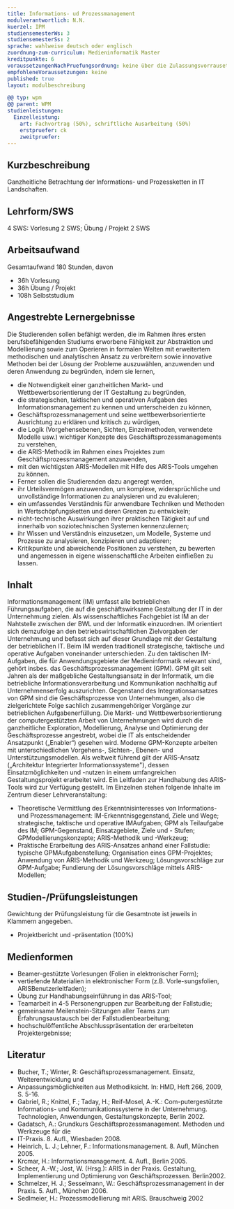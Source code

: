 ```yaml
---
title: Informations- ud Prozessmanagement
modulverantwortlich: N.N.
kuerzel: IPM
studiensemesterWs: 3
studiensemesterSs: 2
sprache: wahlweise deutsch oder englisch
zuordnung-zum-curriculum: Medieninformatik Master
kreditpunkte: 6
voraussetzungenNachPruefungsordnung: keine über die Zulassungsvorrausetzungen zum Studium hinausgehenden
empfohleneVoraussetzungen: keine
published: true
layout: modulbeschreibung

@@ typ: wpm
@@ parent: WPM
studienleistungen:
  Einzelleistung:
    art: Fachvortrag (50%), schriftliche Ausarbeitung (50%)
    erstpruefer: ck
    zweitpruefer: 
---
```


## Kurzbeschreibung
Ganzheitliche Betrachtung der Informations- und Prozessketten in IT Landschaften.

## Lehrform/SWS 
4 SWS: Vorlesung 2 SWS; Übung / Projekt 2 SWS

## Arbeitsaufwand 
Gesamtaufwand 180 Stunden, davon
- 36h Vorlesung
- 36h Übung / Projekt
- 108h Selbststudium

## Angestrebte Lernergebnisse
Die Studierenden sollen befähigt werden, die im Rahmen ihres ersten berufsbefähigenden Studiums erworbene Fähigkeit zur Abstraktion und Modellierung sowie zum Operieren in formalen Welten mit erweitertem methodischen und analytischen Ansatz zu verbreitern sowie innovative
Methoden bei der Lösung der Probleme auszuwählen, anzuwenden und deren Anwendung zu begründen, indem sie lernen,
- die Notwendigkeit einer ganzheitlichen Markt- und Wettbewerbsorientierung der IT Gestaltung zu begründen,
- die strategischen, taktischen und operativen Aufgaben des Informationsmanagement zu kennen und unterscheiden zu können,
- Geschäftsprozessmanagement und seine wettbewerbsorientierte Ausrichtung zu erklären und kritisch zu würdigen,
- die Logik (Vorgehensebenen, Sichten, Einzelmethoden, verwendete Modelle usw.) wichtiger Konzepte des Geschäftsprozessmanagements zu verstehen,
- die ARIS-Methodik im Rahmen eines Projektes zum Geschäftsprozessmanagement anzuwenden,
- mit den wichtigsten ARIS-Modellen mit Hilfe des ARIS-Tools umgehen zu können.
- Ferner sollen die Studierenden dazu angeregt werden,
- ihr Urteilsvermögen anzuwenden, um komplexe, widersprüchliche und unvollständige Informationen zu analysieren und zu evaluieren;
- ein umfassendes Verständnis für anwendbare Techniken und Methoden in Wertschöpfungsketten und deren Grenzen zu entwickeln;
- nicht-technische Auswirkungen ihrer praktischen Tätigkeit auf und innerhalb von soziotechnischen Systemen kennenzulernen;
- ihr Wissen und Verständnis einzusetzen, um Modelle, Systeme und Prozesse zu analysieren, konzipieren und adaptieren;
- Kritikpunkte und abweichende Positionen zu verstehen, zu bewerten und angemessen in eigene wissenschaftliche Arbeiten einfließen zu lassen.

## Inhalt
Informationsmanagement (IM) umfasst alle betrieblichen Führungsaufgaben, die auf die geschäftswirksame Gestaltung der IT in der Unternehmung zielen. Als wissenschaftliches Fachgebiet ist IM an der Nahtstelle zwischen der BWL und der Informatik einzuordnen. IM orientiert sich demzufolge an den betriebswirtschaftlichen Zielvorgaben der Unternehmung und befasst sich auf dieser Grundlage mit der Gestaltung der betrieblichen IT. Beim IM werden traditionell strategische, taktische und operative Aufgaben voneinander unterschieden. Zu den taktischen IM-Aufgaben, die für Anwendungsgebiete der Medieninformatik relevant sind, gehört insbes. das Geschäftsprozessmanagement (GPM). GPM gilt seit Jahren als der maßgebliche Gestaltungsansatz in der Informatik, um die betriebliche Informationsverarbeitung und Kommunikation nachhaltig auf Unternehmenserfolg auszurichten. Gegenstand des Integrationsansatzes von GPM sind die Geschäftsprozesse von Unternehmungen, also die zielgerichtete Folge sachlich zusammengehöriger Vorgänge zur betrieblichen Aufgabenerfüllung. Die Markt- und Wettbewerbsorientierung der computergestützten Arbeit von Unternehmungen wird durch die ganzheitliche Exploration, Modellierung, Analyse und Optimierung der Geschäftsprozesse angestrebt, wobei die IT als entscheidender Ansatzpunkt („Enabler“) gesehen wird. Moderne GPM-Konzepte arbeiten mit unterschiedlichen Vorgehens-, Sichten-, Ebenen- und Unterstützungsmodellen. Als weltweit führend gilt der ARIS-Ansatz („Architektur Integrierter Informationssysteme"), dessen Einsatzmöglichkeiten und -nutzen in einem umfangreichen Gestaltungsprojekt erarbeitet wird. Ein Leitfaden zur Handhabung des ARIS-Tools wird zur Verfügung gestellt.
Im Einzelnen stehen folgende Inhalte im Zentrum dieser Lehrveranstaltung:
- Theoretische Vermittlung des Erkenntnisinteresses von Informations- und Prozessmanagement: IM-Erkenntnisgegenstand, Ziele und Wege; strategische, taktische und operative IMAufgaben; GPM als Teilaufgabe des IM; GPM-Gegenstand, Einsatzgebiete, Ziele und - Stufen; GPModellierungskonzepte; ARIS-Methodik und -Werkzeug;
- Praktische Erarbeitung des ARIS-Ansatzes anhand einer Fallstudie: typische GPMAufgabenstellung; Organisation eines GPM-Projektes; Anwendung von ARIS-Methodik und Werkzeug; Lösungsvorschläge zur GPM-Aufgabe; Fundierung der Lösungsvorschläge mittels ARIS-Modellen;

## Studien-/Prüfungsleistungen
Gewichtung der Prüfungsleistung für die Gesamtnote ist jeweils in Klammern angegeben.
- Projektbericht und -präsentation (100%)

## Medienformen
- Beamer-gestützte Vorlesungen (Folien in elektronischer Form);
- vertiefende Materialien in elektronischer Form (z.B. Vorle-sungsfolien, ARISBenutzerleitfaden);
- Übung zur Handhabungseinführung in das ARIS-Tool;
- Teamarbeit in 4-5 Personengruppen zur Bearbeitung der Fallstudie;
- gemeinsame Meilenstein-Sitzungen aller Teams zum Erfahrungsaustausch bei der
Fallstudienbearbeitung;
- hochschulöffentliche Abschlusspräsentation der erarbeiteten Projektergebnisse;


## Literatur
- Bucher, T.; Winter, R: Geschäftsprozessmanagement. Einsatz, Weiterentwicklung und
- Anpassungsmöglichkeiten aus Methodiksicht. In: HMD, Heft 266, 2009, S. 5-16.
- Gabriel, R.; Knittel, F.; Taday, H.; Reif-Mosel, A.-K.: Com-putergestützte Informations- und Kommunikationssysteme in der Unternehmung. Technologien, Anwendungen, Gestaltungskonzepte, Berlin 2002.
- Gadatsch, A.: Grundkurs Geschäftsprozessmanagement. Methoden und Werkzeuge für die
- IT-Praxis. 8. Aufl., Wiesbaden 2008.
- Heinrich, L. J.; Lehner, F.: Informationsmanagement. 8. Aufl, München 2005.
- Krcmar, H.: Informationsmanagement. 4. Aufl., Berlin 2005.
- Scheer, A.-W.; Jost, W. (Hrsg.): ARIS in der Praxis. Gestaltung, Implementierung und Optimierung von Geschäftsprozessen. Berlin2002.
- Schmelzer, H. J.; Sesselmann, W.: Geschäftsprozessmanagement in der Praxis. 5. Aufl., München 2006.
- Sedlmeier, H.: Prozessmodellierung mit ARIS. Brauschweig 2002
